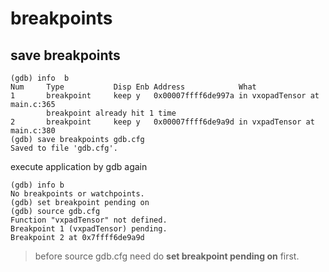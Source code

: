 # breakpoints
## save breakpoints

```
(gdb) info  b
Num     Type           Disp Enb Address            What
1       breakpoint     keep y   0x00007ffff6de997a in vxopadTensor at main.c:365
        breakpoint already hit 1 time
2       breakpoint     keep y   0x00007ffff6de9a9d in vxpadTensor at main.c:380
(gdb) save breakpoints gdb.cfg
Saved to file 'gdb.cfg'.
```
execute application by gdb again

```
(gdb) info b
No breakpoints or watchpoints.
(gdb) set breakpoint pending on
(gdb) source gdb.cfg
Function "vxpadTensor" not defined.
Breakpoint 1 (vxpadTensor) pending.
Breakpoint 2 at 0x7ffff6de9a9d
```
>before source gdb.cfg need do **set breakpoint pending on** first.
